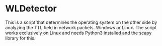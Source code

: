 # WLDetector

This is a script that determines the operating system on the other side by analyzing the TTL field in network packets. Windows or Linux.
The script works exclusively on Linux and needs Python3 installed and the scapy library for this.

